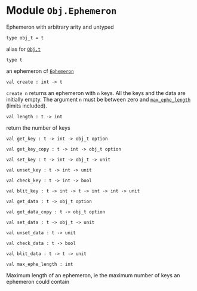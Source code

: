 # Module `Obj.Ephemeron`
Ephemeron with arbitrary arity and untyped
```
type obj_t = t
```
alias for [`Obj.t`](./Stdlib-Obj.md#type-t)
```
type t
```
an ephemeron cf [`Ephemeron`](#)
```
val create : int -> t
```
`create n` returns an ephemeron with `n` keys. All the keys and the data are initially empty. The argument `n` must be between zero and [`max_ephe_length`](./#val-max_ephe_length) (limits included).
```
val length : t -> int
```
return the number of keys
```
val get_key : t -> int -> obj_t option
```
```
val get_key_copy : t -> int -> obj_t option
```
```
val set_key : t -> int -> obj_t -> unit
```
```
val unset_key : t -> int -> unit
```
```
val check_key : t -> int -> bool
```
```
val blit_key : t -> int -> t -> int -> int -> unit
```
```
val get_data : t -> obj_t option
```
```
val get_data_copy : t -> obj_t option
```
```
val set_data : t -> obj_t -> unit
```
```
val unset_data : t -> unit
```
```
val check_data : t -> bool
```
```
val blit_data : t -> t -> unit
```
```
val max_ephe_length : int
```
Maximum length of an ephemeron, ie the maximum number of keys an ephemeron could contain